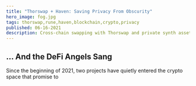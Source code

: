 ```yaml
---
title: "Thorswap + Haven: Saving Privacy From Obscurity"
hero_image: fog.jpg
tags: thorswap,rune,haven,blockchain,crypto,privacy
published: 06-16-2021
description: Cross-chain swapping with Thorswap and private synth assets through the Haven Protocol promise to increase the privacy and adaptability of the blockchain ecosystem.
---
```


## ... And the DeFi Angels Sang

Since the beginning of 2021, two projects have quietly entered the crypto space that promise to
